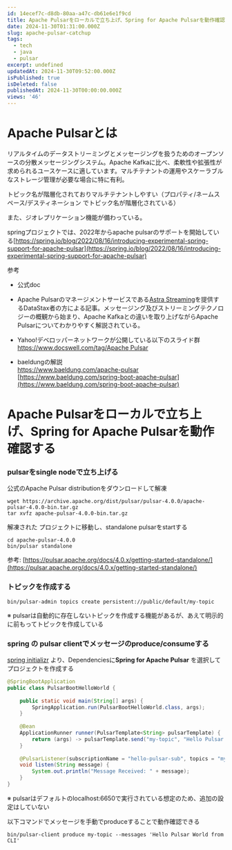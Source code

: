 ```yaml
---
id: 14ecef7c-d8db-80aa-a47c-db61e6e1f9cd
title: Apache Pulsarをローカルで立ち上げ、Spring for Apache Pulsarを動作確認するメモ
date: 2024-11-30T01:31:00.000Z
slug: apache-pulsar-catchup
tags:
  - tech
  - java
  - pulsar
excerpt: undefined
updatedAt: 2024-11-30T09:52:00.000Z
isPublished: true
isDeleted: false
publishedAt: 2024-11-30T00:00:00.000Z
views: '46'
---
```


# Apache Pulsarとは  
  
  
リアルタイムのデータストリーミングとメッセージングを扱うためのオープンソースの分散メッセージングシステム。Apache Kafkaに比べ、柔軟性や拡張性が求められるユースケースに適しています。マルチテナントの運用やスケーラブルなストレージ管理が必要な場合に特に有利。  
  
  
トピック名が階層化されておりマルチテナントしやすい（プロパティ/ネームスペース/デスティネーション でトピック名が階層化されている）  
  
  
また、ジオレプリケーション機能が備わっている。  
  
  
springプロジェクトでは、2022年からapache pulsarのサポートを開始している[https://spring.io/blog/2022/08/16/introducing-experimental-spring-support-for-apache-pulsar](https://spring.io/blog/2022/08/16/introducing-experimental-spring-support-for-apache-pulsar)  
  
  
参考  
  
- 公式doc  
    
    <Bookmark href="https://pulsar.apache.org/docs/4.0.x/" />
  
- Apache Pulsarのマネージメントサービスである[Astra Streaming](https://www.datastax.com/lp/astra-registration)を提供するDataStax者の方による記事。メッセージング及びストリーミングテクノロジーの概観から始まり、Apache Kafkaとの違いを取り上げながらApache Pulsarについてわかりやすく解説されている。  
  
    <Bookmark href="https://qiita.com/yoshiyuki_kono/items/839ca884eb52f6d0950e" />
  
- Yahoo!デベロッパーネットワークが公開している以下のスライド群  
[https://www.docswell.com/tag/Apache Pulsar](https://www.docswell.com/tag/Apache%20Pulsar)  
- baeldungの解説  
[https://www.baeldung.com/apache-pulsar  
](https://www.baeldung.com/apache-pulsar)[https://www.baeldung.com/spring-boot-apache-pulsar](https://www.baeldung.com/spring-boot-apache-pulsar)  
  
# Apache Pulsarをローカルで立ち上げ、**Spring for Apache Pulsarを動作確認する**  
  
  
### pulsarをsingle nodeで立ち上げる  
  
  
公式のApache Pulsar distributionをダウンロードして解凍  
  
  
```shell  
wget https://archive.apache.org/dist/pulsar/pulsar-4.0.0/apache-pulsar-4.0.0-bin.tar.gz  
tar xvfz apache-pulsar-4.0.0-bin.tar.gz  
```  
  
  
解凍された プロジェクトに移動し、standalone pulsarをstartする  
  
  
```shell  
cd apache-pulsar-4.0.0  
bin/pulsar standalone  
```  
  
  
参考: [https://pulsar.apache.org/docs/4.0.x/getting-started-standalone/](https://pulsar.apache.org/docs/4.0.x/getting-started-standalone/)  
  
  
### トピックを作成する  
  
  
```shell  
bin/pulsar-admin topics create persistent://public/default/my-topic  
```  
  
  
※ pulsarは自動的に存在しないトピックを作成する機能があるが、あえて明示的に前もってトピックを作成している  
  
  
### spring の pulsar clientでメッセージのproduce/consumeする  
  
  
[spring initializr](https://start.spring.io/) より、Dependenciesに**Spring for Apache Pulsar** を選択してプロジェクトを作成する  
  
  
```java  
@SpringBootApplication  
public class PulsarBootHelloWorld {  
  
    public static void main(String[] args) {  
        SpringApplication.run(PulsarBootHelloWorld.class, args);  
    }  
  
    @Bean  
    ApplicationRunner runner(PulsarTemplate<String> pulsarTemplate) {  
        return (args) -> pulsarTemplate.send("my-topic", "Hello Pulsar World!");  
    }  
  
    @PulsarListener(subscriptionName = "hello-pulsar-sub", topics = "my-topic")  
    void listen(String message) {  
        System.out.println("Message Received: " + message);  
    }  
}  
```  
  
  
※ pulsarはデフォルトのlocalhost:6650で実行されている想定のため、追加の設定はしていない  
  
  
以下コマンドでメッセージを手動でproduceすることで動作確認できる  
  
  
```shell  
bin/pulsar-client produce my-topic --messages 'Hello Pulsar World from CLI'  
```  
  
